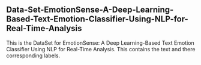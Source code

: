 ## Data-Set-EmotionSense-A-Deep-Learning-Based-Text-Emotion-Classifier-Using-NLP-for-Real-Time-Analysis

This is the DataSet for EmotionSense: A Deep Learning-Based Text Emotion Classifier Using NLP for Real-Time Analysis. This contains the text and there corresponding labels.
